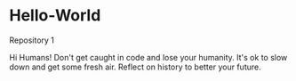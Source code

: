 # Hello-World
Repository 1

Hi Humans!
Don't get caught in code and lose your humanity.
It's ok to slow down and get some fresh air.
Reflect on history to better your future.
